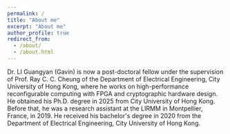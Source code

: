 ```yaml
---
permalink: /
title: "About me"
excerpt: "About me"
author_profile: true
redirect_from: 
  - /about/
  - /about.html
---
```


Dr. LI Guangyan (Gavin) is now a post-doctoral fellow under the supervision of Prof. Ray C. C. Cheung of the Department of Electrical Engineering, City University of Hong Kong, where he works on high-performance reconfigurable computing with FPGA and cryptographic hardware design. He obtained his Ph.D. degree in 2025 from City University of Hong Kong. Before that, he was a research assistant at the LIRMM in Montpellier, France, in 2019. He received his bachelor's degree in 2020 from the Department of Electrical Engineering, City University of Hong Kong.